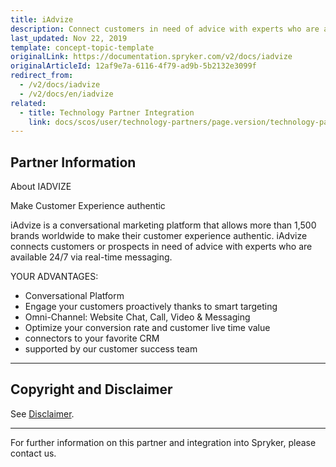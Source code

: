 ```yaml
---
title: iAdvize
description: Connect customers in need of advice with experts who are available 24/7 via real-time messaging by integrating iAdvize into the Spryker Commerce OS.
last_updated: Nov 22, 2019
template: concept-topic-template
originalLink: https://documentation.spryker.com/v2/docs/iadvize
originalArticleId: 12af9e7a-6116-4f79-ad9b-5b2132e3099f
redirect_from:
  - /v2/docs/iadvize
  - /v2/docs/en/iadvize
related:
  - title: Technology Partner Integration
    link: docs/scos/user/technology-partners/page.version/technology-partner-integration.html
---
```


## Partner Information

About IADVIZE

Make Customer Experience authentic

iAdvize is a conversational marketing platform that allows more than 1,500 brands worldwide to make their customer experience authentic. iAdvize connects customers or prospects in need of advice with experts who are available 24/7 via real-time messaging.

YOUR ADVANTAGES:

* Conversational Platform
* Engage your customers proactively thanks to smart targeting
* Omni-Channel: Website Chat, Call, Video & Messaging
* Optimize your conversion rate and customer live time value
* connectors to your favorite CRM
* supported by our customer success team

---

## Copyright and Disclaimer

See [Disclaimer](https://github.com/spryker/spryker-documentation).

---
For further information on this partner and integration into Spryker, please contact us.

<div class="hubspot-forms hubspot-forms--docs">
<div class="hubspot-form" id="hubspot-partners-1">
            <div class="script-embed" data-code="
                                            hbspt.forms.create({
				                                portalId: '2770802',
				                                formId: '163e11fb-e833-4638-86ae-a2ca4b929a41',
              	                                onFormReady: function() {
              		                                const hbsptInit = new CustomEvent('hbsptInit', {bubbles: true});
              		                                document.querySelector('#hubspot-partners-1').dispatchEvent(hbsptInit);
              	                                }
				                            });
            "></div>
</div>
</div>

